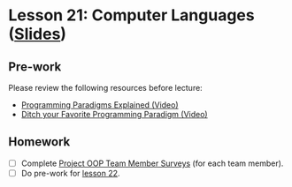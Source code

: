 # Lesson 21: Computer Languages ([Slides](https://code-differently.github.io/code-society-25-2/slides/#/lesson_21))

## Pre-work

Please review the following resources before lecture:

* [Programming Paradigms Explained (Video)](https://www.youtube.com/watch?v=H5uA6p_pK-Y)
* [Ditch your Favorite Programming Paradigm (Video)](https://www.youtube.com/watch?v=UOkOA6W-vwc)

## Homework

- [ ] Complete [Project OOP Team Member Surveys][survey-link] (for each team member).
- [ ] Do pre-work for [lesson 22](/lesson_22/).

[survey-link]: https://forms.gle/VtPkEUYT1fh6B82D8